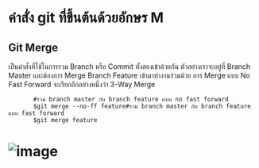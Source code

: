 # คำสั่ง git ที่ขึ้นต้นด้วยอักษร M
## Git Merge

เป็นคำสั่งที่ใช้ในการรวม Branch หรือ Commit ทั้งสองเข้าด้วยกัน
ตัวอย่างเราจะอยู่ที่ Branch Master และต้องการ Merge Branch Feature เข้ามาทำงานร่วมด้วย การ Merge แบบ No Fast Forward จะเรียกอีกอย่างหนึ่งว่า 3-Way Merge

           #รวม branch master กับ branch feature แบบ no fast forward
           $git merge --no-ff feature#รวม branch master กับ branch feature แบบ fast forward
           $git merge feature
# ![image](https://github.com/65030121natthamon/Git_A-Z_Mission_65030121/assets/144195611/b361bb17-dd6e-4da8-9f9b-13e5708f1c80)

